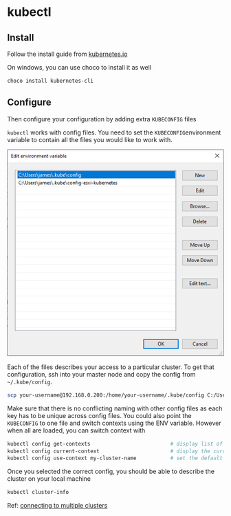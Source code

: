 # kubectl

## Install

Follow the install guide from [kubernetes.io](https://kubernetes.io/docs/tasks/tools/install-kubectl/)

On windows, you can use choco to install it as well

```powershell
choco install kubernetes-cli
```

## Configure

Then configure your configuration by adding extra `KUBECONFIG` files

`kubectl` works with config files. You need to set the `KUBECONFIG`environment variable to contain all the files you would like to work with.

![1571604877989](./images/1571604877989.png)

Each of the files describes your access to a particular cluster. To get that configuration, ssh into your master node and copy the config from `~/.kube/config`.

```bash
scp your-username@192.168.0.200:/home/your-username/.kube/config C:/Users/your-username/.kube/config-esxi-kubernetes
```

Make sure that there is no conflicting naming with other config files as each key has to be unique across config files. You could also point the `KUBECONFIG` to one file and switch contexts using the ENV variable. However when all are loaded, you can switch context with

```bash
kubectl config get-contexts                          # display list of contexts
kubectl config current-context                       # display the current-context
kubectl config use-context my-cluster-name           # set the default context to my-cluster-name

```

Once you selected the correct config, you should be able to describe the cluster on your local machine

```bash
kubectl cluster-info
```

Ref: [connecting to multiple clusters](https://kubernetes.io/docs/tasks/access-application-cluster/configure-access-multiple-clusters/)
